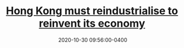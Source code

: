 ---
layout: post
title: <a href='https://www.scmp.com/comment/opinion/article/3107290/hong-kong-must-reindustrialise-reinvent-its-economy' target="_blank">Hong Kong must reindustrialise to reinvent its economy</a> 
date:  2020-10-30 09:56:00-0400
description: With neighbour Shenzhen poised to pull ahead, Hong Kong needs an economic transformation of its own -- it must end its reliance on the financial industry. The city should focus on creating rewarding, good-paying jobs that benefit more than a few by upgrading its workforce and developing a new manufacturing sector based on science and technology. 
tags: HK_Economic_Repositioning
categories: English
---